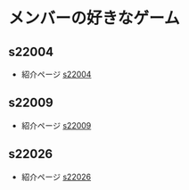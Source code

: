 # メンバーの好きなゲーム

## s22004
* 紹介ページ [s22004](https://github.com/itc-s22004/GitLesson04-2/blob/master/s22004/s22004.md)

## s22009
* 紹介ページ [s22009](https://github.com/itc-s22004/GitLesson04-2/blob/master/s22009/s22009.md)

## s22026
* 紹介ページ [s22026](https://github.com/itc-s22004/GitLesson04-2/blob/master/s22026/s22026.md)
